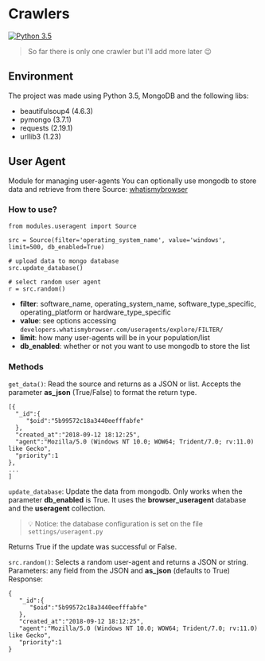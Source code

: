 # Crawlers
[![Python 3.5](https://img.shields.io/badge/python-3.5-blue.svg)](https://www.python.org/downloads/release/python-350/)

> So far there is only one crawler but I'll add more later :wink:

## Environment
The project was made using Python 3.5, MongoDB and the following libs:
- beautifulsoup4 (4.6.3)
- pymongo (3.7.1)
- requests (2.19.1)
- urllib3 (1.23)


## User Agent
Module for managing user-agents
You can optionally use mongodb to store data and retrieve from there
Source: [whatismybrowser](https://developers.whatismybrowser.com/useragents/explore/)

### How to use?
```
from modules.useragent import Source

src = Source(filter='operating_system_name', value='windows', limit=500, db_enabled=True)

# upload data to mongo database  
src.update_database()  

# select random user agent  
r = src.random()
```
- **filter**: software_name, operating_system_name, software_type_specific, operating_platform or hardware_type_specific
- **value**: see options accessing `developers.whatismybrowser.com/useragents/explore/FILTER/`
- **limit**: how many user-agents will be in your population/list
- **db_enabled**: whether or not you want to use mongodb to store the list 

### Methods
`get_data()`: Read the source and returns as a JSON or list.
Accepts the parameter **as_json** (True/False) to format the return type.
 ```
[{
   "_id":{
      "$oid":"5b99572c18a3440eefffabfe"
   },
   "created_at":"2018-09-12 18:12:25",
   "agent":"Mozilla/5.0 (Windows NT 10.0; WOW64; Trident/7.0; rv:11.0) like Gecko",
   "priority":1
},
...
]
```
`update_database`: Update the data from mongodb. Only works when the parameter **db_enabled** is True. It uses the **browser_useragent** database and the **useragent** collection.
> :bulb: Notice: the database configuration is set on the file `settings/useragent.py`

Returns True if the update was successful or False.

`src.random()`: Selects a random user-agent and returns a JSON or string.
Parameters: any field from the JSON and **as_json** (defaults to True)
Response:
```
{
   "_id":{
      "$oid":"5b99572c18a3440eefffabfe"
   },
   "created_at":"2018-09-12 18:12:25",
   "agent":"Mozilla/5.0 (Windows NT 10.0; WOW64; Trident/7.0; rv:11.0) like Gecko",
   "priority":1
}
```
